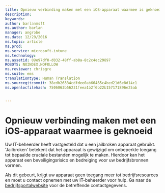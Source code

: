 ```yaml
---
title: Opnieuw verbinding maken met een iOS-apparaat waarmee is geknoeid | Microsoft Docs
description: 
keywords: 
author: barlanmsft
ms.author: barlan
manager: angrobe
ms.date: 12/20/2016
ms.topic: article
ms.prod: 
ms.service: microsoft-intune
ms.technology: 
ms.assetid: 09e97df0-d032-48ff-ab8a-8c2c4ec29897
ROBOTS: NOINDEX,NOFOLLOW
ms.reviewer: chrisgre
ms.suite: ems
translationtype: Human Translation
ms.sourcegitcommit: 38edb26334cdfdee0ab66465c4bed21d6e8d14c1
ms.openlocfilehash: 7506063b56231feea1b2f6b22b157171896e25ab


---
```


# <a name="how-to-reconnect-a-compromised-ios-device"></a>Opnieuw verbinding maken met een iOS-apparaat waarmee is geknoeid

Uw IT-beheerder heeft vastgesteld dat u een jailbroken apparaat gebruikt. 'Jailbroken' betekent dat het apparaat is gewijzigd om onbeperkte toegang tot bepaalde cruciale bestanden mogelijk te maken. Hierdoor kan het apparaat een beveiligingsrisico en bedreiging voor uw bedrijfsbronnen vormen.

Als dit gebeurt, krijgt uw apparaat geen toegang meer tot bedrijfsresources en moet u contact opnemen met uw IT-beheerder voor hulp. Ga naar de [bedrijfsportalwebsite](http://portal.manage.microsoft.com) voor de betreffende contactgegevens.



<!--HONumber=Dec16_HO3-->


